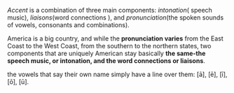 *Accent* is a combination of three main components: *intonation*( speech music), *liaisons*(word connections ), and *pronunciation*(the spoken sounds of vowels, consonants and combinations).

America is a big country, and while the **pronunciation varies** from the East Coast to the West Coast, from the southern to the northern states, two components that are uniquely American stay basically **the same-the speech music, or intonation, and the word connections or liaisons**.



the vowels that say their own name simply have a line over them: [ā], [ē], [ī], [ō], [ū].

